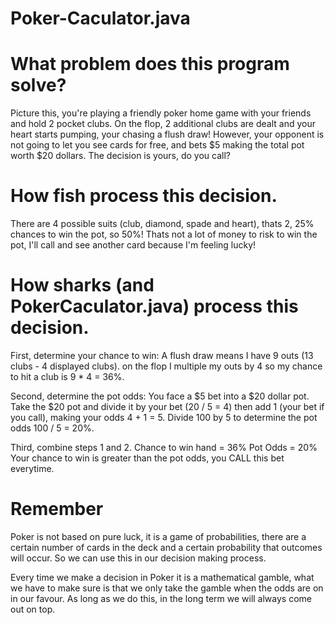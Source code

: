# Poker-Caculator.java
# What problem does this program solve?

Picture this, you're playing a friendly poker home game with your friends and hold 2 pocket clubs. On the flop, 2 additional clubs are dealt and your heart starts pumping, your chasing a flush draw! However, your opponent is not going to let you see cards for free, and bets $5 making the total pot worth $20 dollars. The decision is yours, do you call?

# How fish process this decision. 
There are 4 possible suits (club, diamond, spade and heart), thats 2, 25% chances to win the pot, so 50%! Thats not a lot of money to risk to win the pot, I'll call and see another card because I'm feeling lucky!

# How sharks (and PokerCaculator.java) process this decision. 
First, determine your chance to win: A flush draw means I have 9 outs (13 clubs - 4 displayed clubs). on the flop I multiple my outs by 4 so my chance to hit a club is 9 * 4 = 36%.

Second, determine the pot odds: You face a $5 bet into a $20 dollar pot. Take the $20 pot and divide it by your bet (20 / 5 = 4) then add 1 (your bet if you call), making your odds 4 + 1 = 5. Divide 100 by 5 to determine the pot odds 100 / 5 = 20%.

Third, combine steps 1 and 2.
Chance to win hand = 36%
Pot Odds = 20%
Your chance to win is greater than the pot odds, you CALL this bet everytime.

# Remember
Poker is not based on pure luck, it is a game of probabilities, there are a certain number of cards in the deck and a certain probability that outcomes will occur. So we can use this in our decision making process.

Every time we make a decision in Poker it is a mathematical gamble, what we have to make sure is that we only take the gamble when the odds are on in our favour. As long as we do this, in the long term we will always come out on top.
